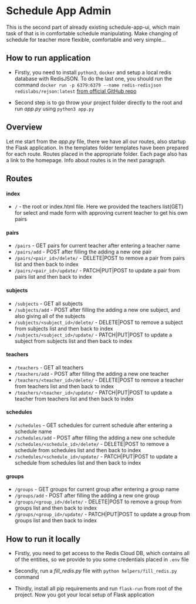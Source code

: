 # Schedule App Admin

This is the second part of already existing schedule-app-ui, which main task of that is in comfortable schedule manipulating. Make changing of schedule for teacher more flexible, comfortable and very simple...

## How to run application

- Firstly, you need to install `python3`, `docker` and setup a local redis database with RedisJSON. To do the last one, you should run the command `docker run -p 6379:6379 --name redis-redisjson redislabs/rejson:latest` [from official GitHub repo](https://github.com/RedisJSON/RedisJSON)

- Second step is to go throw your project folder directly to the root and run _app.py_ using `python3 app.py`

## Overview

Let me start from the _app.py_ file, there we have all our routes, also startup the Flask application. In the templates folder templates have been prepared for each route. Routes placed in the appropriate folder. Each page also has a link to the homepage. Info about routes is in the next paragraph.

## Routes

#### index

- `/` - the root or index.html file. Here we provided the teachers list(GET) for select and made form with approving current teacher to get his own pairs

#### pairs

- `/pairs` - GET pairs for current teacher after entering a teacher name
- `/pairs/add` - POST after filling the adding a new one pair
- `/pairs/<pair_id>/delete/` - DELETE|POST to remove a pair from pairs list and then back to index
- `/pairs/<pair_id>/update/` - PATCH|PUT|POST to update a pair from pairs list and then back to index

#### subjects

- `/subjects` - GET all subjects
- `/subjects/add` - POST after filling the adding a new one subject, and also giving all of the subjects
- `/subjects/<subject_id>/delete/` - DELETE|POST to remove a subject from subjects list and then back to index
- `/subjects/<subject_id>/update/` - PATCH|PUT|POST to update a subject from subjects list and then back to index

#### teachers

- `/teachers` - GET all teachers
- `/teachers/add` - POST after filling the adding a new one teacher
- `/teachers/<teacher_id>/delete/` - DELETE|POST to remove a teacher from teachers list and then back to index
- `/teachers/<teacher_id>/update/` - PATCH|PUT|POST to update a teacher from teachers list and then back to index

#### schedules

- `/schedules` - GET schedules for current schedule after entering a schedule name
- `/schedules/add` - POST after filling the adding a new one schedule
- `/schedules/<schedule_id>/delete/` - DELETE|POST to remove a schedule from schedules list and then back to index
- `/schedules/<schedule_id>/update/` - PATCH|PUT|POST to update a schedule from schedules list and then back to index

#### groups

- `/groups` - GET groups for current group after entering a group name
- `/groups/add` - POST after filling the adding a new one group
- `/groups/<group_id>/delete/` - DELETE|POST to remove a group from groups list and then back to index
- `/groups/<group_id>/update/` - PATCH|PUT|POST to update a group from groups list and then back to index

## How to run it locally

- Firstly, you need to get access to the Redis Cloud DB, which contains all of the entities, so we provide to you some credentials placed in `.env` file

- Secondly, run a _fill_redis.py_ file with `python helpers/fill_redis.py` command

- Thirdly, install all pip requirements and run `flask-run` from root of the project. Now you got your local setup of Flask application
